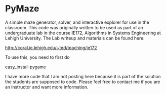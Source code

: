 PyMaze
======

A simple maze generator, solver, and interactive explorer for use in the classroom. This code was originally written to be used as part of an undergraduate lab in the course IE172, Algorithms in Systems Engineering at Lehigh University. The Lab writeup and materials can be found here:

http://coral.ie.lehigh.edu/~ted/teaching/ie172

To use this, you need to first do

easy_install pygame

I have more code that I am not posting here because it is part of the solution the students are supposed to code. Please feel free to contact me if you are an instructor and want more information.